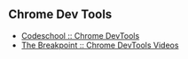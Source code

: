 ## Chrome Dev Tools
* [Codeschool :: Chrome DevTools](http://www.codeschool.com/courses/discover-devtools)
* [The Breakpoint :: Chrome DevTools Videos](http://www.youtube.com/playlist?list=PLVUliVBcvz1n_DOgB4lb06G_Dc5fQVRRv)


